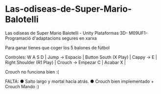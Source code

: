 # Las-odiseas-de-Super-Mario-Balotelli
Las odiseas de Super Mario Balotelli - Unity  Plataformas 3D-  M09UF1-Programació d'adaptacions segures en xarxa

Para ganar tienes que coger los 5 balones de fútbol

Controles:
W 
A 
S 
D 
 | Jump -> Espacio | Button South (X Play)
 | Cappy -> E | Right Shoulder (R1 Play)
 | Crouch -> Empezar C | 
          Acabar X  | 

Crouch no funciona bien :(

FALTA:
● Salto largo y mortal hacía atrás.
● Crouch bien implementado + Crouch Mando
:)
